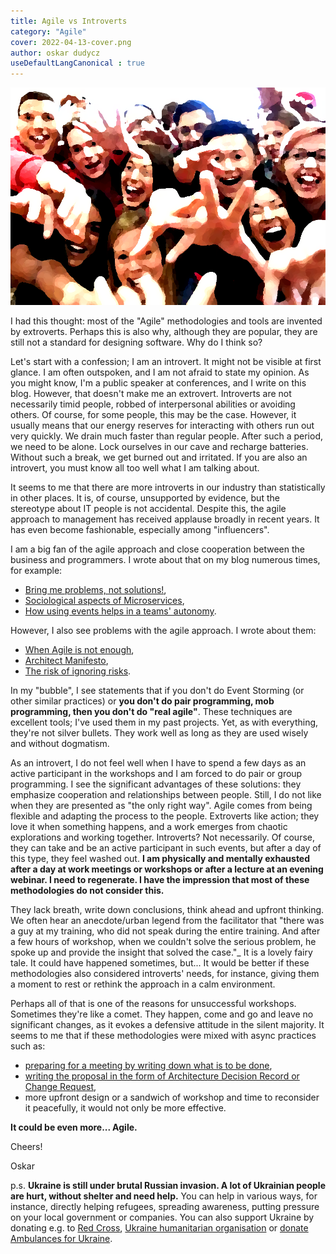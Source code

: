 ```yaml
---
title: Agile vs Introverts
category: "Agile"
cover: 2022-04-13-cover.png
author: oskar dudycz
useDefaultLangCanonical : true
---
```


![cover](2022-04-13-cover.png)

I had this thought: most of the "Agile" methodologies and tools are invented by extroverts. Perhaps this is also why, although they are popular, they are still not a standard for designing software. Why do I think so?

Let's start with a confession; I am an introvert. It might not be visible at first glance. I am often outspoken, and I am not afraid to state my opinion. As you might know, I'm a public speaker at conferences, and I write on this blog. However, that doesn't make me an extrovert. Introverts are not necessarily timid people, robbed of interpersonal abilities or avoiding others. Of course, for some people, this may be the case. However, it usually means that our energy reserves for interacting with others run out very quickly. We drain much faster than regular people. After such a period, we need to be alone. Lock ourselves in our cave and recharge batteries. Without such a break, we get burned out and irritated. If you are also an introvert, you must know all too well what I am talking about.

It seems to me that there are more introverts in our industry than statistically in other places. It is, of course, unsupported by evidence, but the stereotype about IT people is not accidental. Despite this, the agile approach to management has received applause broadly in recent years. It has even become fashionable, especially among "influencers".

I am a big fan of the agile approach and close cooperation between the business and programmers. I wrote about that on my blog numerous times, for example:
- [Bring me problems, not solutions!](/pl/bring_me_problems_not_solutions/),
- [Sociological aspects of Microservices](/pl/sociological_aspects_of_microservices/),
- [How using events helps in a teams' autonomy](/pl/how_using_events_help_in_teams_autonomy/).

However, I also see problems with the agile approach. I wrote about them:
- [When Agile is not enough](/pl/when_agile_is_not_enough/),
- [Architect Manifesto](/pl/architect_manifesto/),
- [The risk of ignoring risks](/pl/the_risk_of_ignoring_risks/).

In my "bubble", I see statements that if you don't do Event Storming (or other similar practices) or **you don't do pair programming, mob programming, then you don't do "real agile"**. These techniques are excellent tools; I've used them in my past projects. Yet, as with everything, they're not silver bullets. They work well as long as they are used wisely and without dogmatism. 

As an introvert, I do not feel well when I have to spend a few days as an active participant in the workshops and I am forced to do pair or group programming. I see the significant advantages of these solutions: they emphasize cooperation and relationships between people. Still, I do not like when they are presented as "the only right way". Agile comes from being flexible and adapting the process to the people. Extroverts like action; they love it when something happens, and a work emerges from chaotic explorations and working together. Introverts? Not necessarily. Of course, they can take and be an active participant in such events, but after a day of this type, they feel washed out. **I am physically and mentally exhausted after a day at work meetings or workshops or after a lecture at an evening webinar. I need to regenerate. I have the impression that most of these methodologies do not consider this.**

They lack breath, write down conclusions, think ahead and upfront thinking. We often hear an anecdote/urban legend from the facilitator that "there was a guy at my training, who did not speak during the entire training. And after a few hours of workshop, when we couldn't solve the serious problem, he spoke up and provide the insight that solved the case."_ It is a lovely fairy tale. It could have happened sometimes, but...
It would be better if these methodologies also considered introverts' needs, for instance, giving them a moment to rest or rethink the approach in a calm environment.

Perhaps all of that is one of the reasons for unsuccessful workshops. Sometimes they're like a comet. They happen, come and go and leave no significant changes, as it evokes a defensive attitude in the silent majority. It seems to me that if these methodologies were mixed with async practices such as:
- [preparing for a meeting by writing down what is to be done](/pl/fifteen_tips_on_how_to_run_meetings_effectively/), 
- [writing the proposal in the form of Architecture Decision Record or Change Request](/pl/how_to_successfully_do_documentation_without_maintenance_burden/), 
- more upfront design 
or a sandwich of workshop and time to reconsider it peacefully, it would not only be more effective.

**It could be even more... Agile.**

Cheers!

Oskar

p.s. **Ukraine is still under brutal Russian invasion. A lot of Ukrainian people are hurt, without shelter and need help.** You can help in various ways, for instance, directly helping refugees, spreading awareness, putting pressure on your local government or companies. You can also support Ukraine by donating e.g. to [Red Cross](https://www.icrc.org/en/donate/ukraine), [Ukraine humanitarian organisation](https://savelife.in.ua/en/donate/) or [donate Ambulances for Ukraine](https://www.gofundme.com/f/help-to-save-the-lives-of-civilians-in-a-war-zone).

